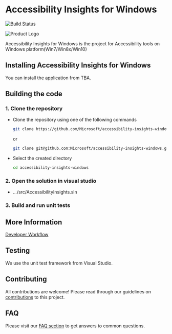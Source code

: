 <!--
Copyright (c) Microsoft Corporation. All rights reserved.
Licensed under the MIT License.
-->
# Accessibility Insights for Windows

[![Build Status](https://dev.azure.com/mseng/AzureDevOps/_apis/build/status/Accessibility%20Insights%20for%20Windows%20Signed?branchName=master)](https://dev.azure.com/mseng/AzureDevOps/_build/latest?definitionId=7909&branchName=master)

![Product Logo](./brand/brand-blue-128px.png)


Accessibility Insights for Windows is the project for Accessibility tools on Windows platform(Win7/Win8x/Win10)

## Installing Accessibility Insights for Windows
You can install the application from TBA.

## Building the code
### 1. Clone the repository
- Clone the repository using one of the following commands
  ``` bash
  git clone https://github.com/Microsoft/accessibility-insights-windows.git
  ```
  or
  ``` bash
  git clone git@github.com:Microsoft/accessibility-insights-windows.git
  ```
- Select the created directory
  ``` bash
  cd accessibility-insights-windows
  ```
### 2. Open the solution in visual studio
- .../src/AccessibilityInsights.sln

### 3. Build and run unit tests

## More Information

  [Developer Workflow](./docs/workflow.md)

## Testing
We use the unit test framework from Visual Studio. 

## Contributing
All contributions are welcome! Please read through our guidelines on [contributions](Contributing.md) to this project.

## FAQ
Please visit our [FAQ section](docs/FAQ) to get answers to common questions.
